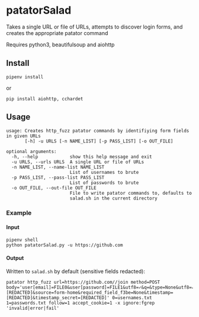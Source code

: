 # patatorSalad
Takes a single URL or file of URLs, attempts to discover login forms, and creates the appropriate patator command

Requires python3, beautifulsoup and aiohttp

## Install
```
pipenv install
```
or
```
pip install aiohttp, cchardet
```

## Usage
```
usage: Creates http_fuzz patator commands by identifiying form fields in given URLs
       [-h] -u URLS [-n NAME_LIST] [-p PASS_LIST] [-o OUT_FILE]

optional arguments:
  -h, --help            show this help message and exit
  -u URLS, --urls URLS  A single URL or file of URLs
  -n NAME_LIST, --name-list NAME_LIST
                        List of usernames to brute
  -p PASS_LIST, --pass-list PASS_LIST
                        List of passwords to brute
  -o OUT_FILE, --out-file OUT_FILE
                        File to write patator commands to, defaults to
                        salad.sh in the current directory
```

### Example 
#### Input
```
pipenv shell
python patatorSalad.py -u https://github.com
```
#### Output
Written to `salad.sh` by default (sensitive fields redacted):
```
patator http_fuzz url=https://github.com//join method=POST body='user[email]=FILE0&user[password]=FILE1&utf8=✓&q=&type=None&utf8=✓&authenticity_token=[REDACTED]&source=form-home&required_field_f3be=None&timestamp=[REDACTED]&timestamp_secret=[REDACTED]' 0=usernames.txt 1=passwords.txt follow=1 accept_cookie=1 -x ignore:fgrep 'invalid|error|fail'
```
